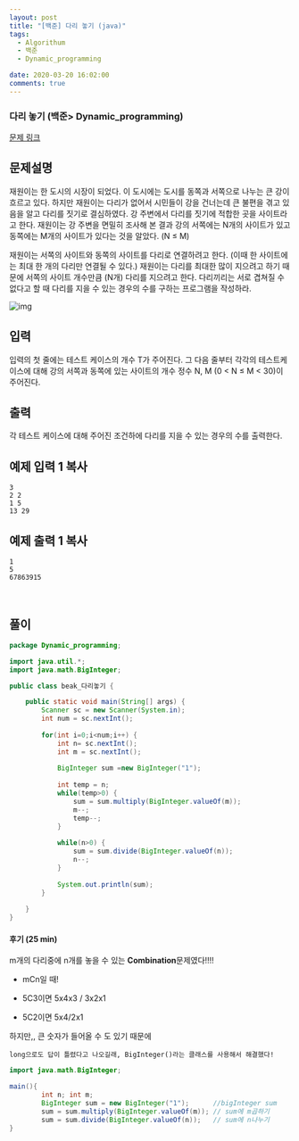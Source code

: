 ```yaml
---
layout: post
title: "[백준] 다리 놓기 (java)"
tags:
  - Algorithum
  - 백준
  - Dynamic_programming

date: 2020-03-20 16:02:00
comments: true
---
```




###   다리 놓기 (백준> Dynamic_programming)

[문제 링크](https://www.acmicpc.net/problem/1010 )

## 문제설명

재원이는 한 도시의 시장이 되었다. 이 도시에는 도시를 동쪽과 서쪽으로 나누는 큰 강이 흐르고 있다. 하지만 재원이는 다리가 없어서 시민들이 강을 건너는데 큰 불편을 겪고 있음을 알고 다리를 짓기로 결심하였다. 강 주변에서 다리를 짓기에 적합한 곳을 사이트라고 한다. 재원이는 강 주변을 면밀히 조사해 본 결과 강의 서쪽에는 N개의 사이트가 있고 동쪽에는 M개의 사이트가 있다는 것을 알았다. (N ≤ M)

재원이는 서쪽의 사이트와 동쪽의 사이트를 다리로 연결하려고 한다. (이때 한 사이트에는 최대 한 개의 다리만 연결될 수 있다.) 재원이는 다리를 최대한 많이 지으려고 하기 때문에 서쪽의 사이트 개수만큼 (N개) 다리를 지으려고 한다. 다리끼리는 서로 겹쳐질 수 없다고 할 때 다리를 지을 수 있는 경우의 수를 구하는 프로그램을 작성하라.

![img](https://www.acmicpc.net/upload/201003/pic1.JPG)

## 입력

입력의 첫 줄에는 테스트 케이스의 개수 T가 주어진다. 그 다음 줄부터 각각의 테스트케이스에 대해 강의 서쪽과 동쪽에 있는 사이트의 개수 정수 N, M (0 < N ≤ M < 30)이 주어진다.

## 출력

각 테스트 케이스에 대해 주어진 조건하에 다리를 지을 수 있는 경우의 수를 출력한다.

## 예제 입력 1 복사

```
3
2 2
1 5
13 29
```

## 예제 출력 1 복사

```
1
5
67863915
```

<br>

## 풀이

```java
package Dynamic_programming;

import java.util.*;
import java.math.BigInteger;

public class beak_다리놓기 {

	public static void main(String[] args) {
		Scanner sc = new Scanner(System.in);
		int num = sc.nextInt();
		
		for(int i=0;i<num;i++) {
			int n= sc.nextInt();
			int m = sc.nextInt();
			
			BigInteger sum =new BigInteger("1");
			
			int temp = n;
			while(temp>0) {
				sum = sum.multiply(BigInteger.valueOf(m));
				m--;
				temp--;
			}
			
			while(n>0) {
				sum = sum.divide(BigInteger.valueOf(n));
				n--;
			}
			
			System.out.println(sum);
		}
		
	}
}
```

#### 후기 (25 min)

m개의 다리중에 n개를 놓을 수 있는 **Combination**문제였다!!!! <br>

* mCn일 때!

* 5C3이면  5x4x3 / 3x2x1
* 5C2이면 5x4/2x1

하지만,, 큰 숫자가 들어올 수 도 있기 때문에

```
long으로도 답이 틀렸다고 나오길래, BigInteger()라는 클래스를 사용해서 해결했다!
```

```java
import java.math.BigInteger;

main(){
    	int n; int m;
		BigInteger sum = new BigInteger("1");	   //bigInteger sum
		sum = sum.multiply(BigInteger.valueOf(m)); // sum에 m곱하기
    	sum = sum.divide(BigInteger.valueOf(n));   // sum에 n나누기
}
```

